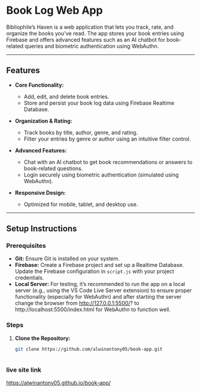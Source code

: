 # Book Log Web App


Bibliophile’s Haven is a web application that lets you track, rate, and organize the books you've read. The app stores your book entries using Firebase and offers advanced features such as an AI chatbot for book-related queries and biometric authentication using WebAuthn.

---

## Features

- **Core Functionality:**
  - Add, edit, and delete book entries.
  - Store and persist your book log data using Firebase Realtime Database.
  
- **Organization & Rating:**
  - Track books by title, author, genre, and rating.
  - Filter your entries by genre or author using an intuitive filter control.
  
- **Advanced Features:**
  - Chat with an AI chatbot to get book recommendations or answers to book-related questions.
  - Login securely using biometric authentication (simulated using WebAuthn).

- **Responsive Design:**
  - Optimized for mobile, tablet, and desktop use.

---

## Setup Instructions

### Prerequisites
- **Git:** Ensure Git is installed on your system.
- **Firebase:** Create a Firebase project and set up a Realtime Database. Update the Firebase configuration in `script.js` with your project credentials.
- **Local Server:** For testing, it’s recommended to run the app on a local server (e.g., using the VS Code Live Server extension) to ensure proper functionality (especially for WebAuthn) and after starting the server change the browser from http://127.0.0.1:5500/? to http://localhost:5500/index.html for WebAuthn to function well.

### Steps

1. **Clone the Repository:**
   ```bash
   git clone https://github.com/alwinantony05/book-app.git



### live site link
https://alwinantony05.github.io/book-app/


